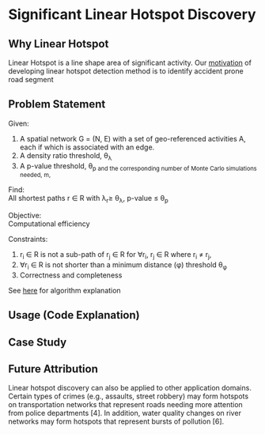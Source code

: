 # Significant Linear Hotspot Discovery
## Why Linear Hotspot
Linear Hotspot is a line shape area of significant activity. Our [motivation](https://github.com/SpatialUMN/LinearHotspot-Java/wiki/Motivation-of-Developing-Linear-Hotspot-Detection-Method) of developing linear hotspot detection method is to identify accident prone road segment

## Problem Statement
Given:
1) A spatial network G = (N, E) with a set of geo-referenced activities A, each if which is associated with an edge.
2) A density ratio threshold,  θ<sub>λ
3) A p-value threshold, θ<sub>p and the corresponding number of Monte Carlo simulations needed, m,

Find:    
All shortest paths r ∈ R with λ<sub>r</sub>≥ θ<sub>λ</sub>, p-value ≤  θ<sub>p

Objective:  
Computational efficiency

Constraints:
1) r<sub>i</sub> ∈ R is not a sub-path of r<sub>j</sub> ∈ R for ∀r<sub>i</sub>, r<sub>j</sub> ∈ R
where r<sub>i</sub> ≠ r<sub>j</sub>,
2) ∀r<sub>i</sub>  ∈ R is not shorter than a minimum distance (φ)
threshold θ<sub>φ</sub>
3) Correctness and completeness    

See [here](https://github.com/SpatialUMN/LinearHotspot-Java/wiki/Algorithm-Explanation) for algorithm explanation
## Usage (Code Explanation)

## Case Study

## Future Attribution
Linear hotspot discovery can also be applied to other application domains. Certain types of crimes (e.g., assaults, street robbery) may form hotspots on transportation networks that represent roads needing more attention from police departments [4]. In addition, water quality changes on river networks may form hotspots that represent bursts of pollution [6].
